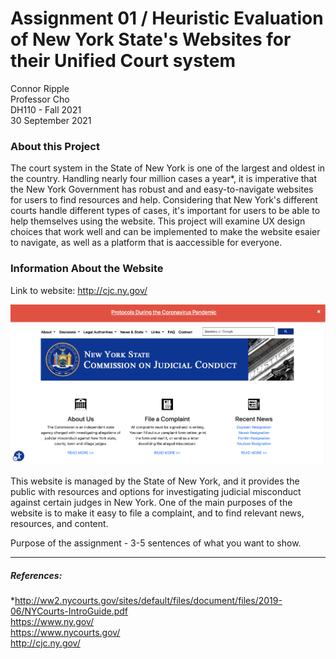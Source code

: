 # Assignment 01 / Heuristic Evaluation of New York State's Websites for their Unified Court system

Connor Ripple <br>
Professor Cho <br>
DH110 - Fall 2021 <br>
30 September 2021 <br>

### About this Project

The court system in the State of New York is one of the largest and oldest in the country. Handling nearly four million cases a year*, it is imperative that the New York Government has robust and and easy-to-navigate websites for users to find resources and help. Considering that New York's different courts handle different types of cases, it's important for users to be able to help themselves using the website. This project will examine UX design choices that work well and can be implemented to make the website esaier to navigate, as well as a platform that is aaccessible for everyone. 


### Information About the Website
Link to website: http://cjc.ny.gov/

![Screenshot of the New York State Commission on Judicial Conduct Website, taken September 28, 2021](https://github.com/cjripple/DH110-SEM1F/blob/83fe447f7b0019056d2e3644e98f12da8e2c5be5/assignment01/cjc-screenshot.png)

This website is managed by the State of New York, and it provides the public with resources and options for investigating judicial misconduct against certain judges in New York. One of the main purposes of the website is to make it easy to file a complaint, and to find relevant news, resources, and content. 



Purpose of the assignment - 3-5 sentences of what you want to show. 

---

##### References: 
 *http://ww2.nycourts.gov/sites/default/files/document/files/2019-06/NYCourts-IntroGuide.pdf <br> 
https://www.ny.gov/ <br> 
https://www.nycourts.gov/ <br> 
http://cjc.ny.gov/
